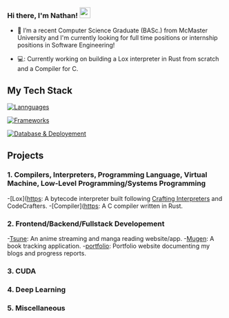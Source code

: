 
### Hi there, I'm Nathan! <img src="https://emojis.slackmojis.com/emojis/images/1536351075/4594/blob-wave.gif" width="25"/>

<!--
**proyetei/proyetei** is a ✨ _special_ ✨ repository because its `README.md` (this file) appears on your GitHub profile.

Here are some ideas to get you started:

- 🔭 I’m currently working on ...
- 🌱 I’m currently learning ...
- 👯 I’m looking to collaborate on ...
- 🤔 I’m looking for help with ...
- 💬 Ask me about ...
- 📫 How to reach me: ...
- 😄 Pronouns: ...
- ⚡ Fun fact: ...
-->

<!--<div id = "badges">
  <img src = "https://img.shields.io/badge/LinkedIn-blue?logo=linkedin&logoColor=white&style=for-the-badge" alt = "Linkedin Badge" />
</div>-->

- 🏫 I’m a recent Computer Science Graduate (BASc.) from McMaster University and I'm currently looking for full time positions or internship positions in Software Engineering!

- 💻: Currently working on building a Lox interpreter in Rust from scratch and a Compiler for C.

<!-- - ⚡: Personal website -> https://meillaya.dev/ -->



## My Tech Stack

[![Lannguages](https://skillicons.dev/icons?i=c,go,rust,python,ts,kotlin)](https://skillicons.dev)


[![Frameworks](https://skillicons.dev/icons?i=nodejs,nextjs,react,astro,flutter,vue)](https://skillicons.dev)


[![Database & Deployement](https://skillicons.dev/icons?i=postgres,mysql,mongodb,redis,aws)](https://skillicons.dev)

## Projects

### 1. Compilers, Interpreters, Programming Language, Virtual Machine, Low-Level Programming/Systems Programming
 -[Lox]([https](https://github.com/Meillaya/Lox): A bytecode interpreter built following [Crafting Interpreters](https://www.craftinginterpreters.com/) and CodeCrafters.
 -[Compiler]([https](https://github.com/Meillaya/Compiler): A C compiler written in Rust.

### 2. Frontend/Backend/Fullstack Developement
 -[Tsune](https://github.com/Meillaya/Tsune): An anime streaming and manga reading website/app.
 -[Mugen](https://github.com/Meillaya/Mugen): A book tracking application.
 -[portfolio](https://github.com/Meillaya/portfolio): Portfolio website documenting my blogs and progress reports.

### 3. CUDA

### 4. Deep Learning

### 5. Miscellaneous
